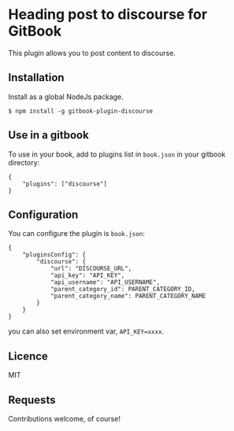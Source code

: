 # Heading post to discourse for GitBook

This plugin allows you to post content to discourse.

## Installation

Install as a global NodeJs package.

```
$ npm install -g gitbook-plugin-discourse
```

## Use in a gitbook

To use in your book, add to plugins list in `book.json` in your gitbook directory:

```
{
    "plugins": ["discourse"]
}
```

## Configuration

You can configure the plugin is `book.json`:

```
{
    "pluginsConfig": {
        "discourse": {
            "url": "DISCOURSE_URL",
            "api_key": "API_KEY",
            "api_username": "API_USERNAME",
            "parent_category_id": PARENT_CATEGORY_ID,
            "parent_category_name": PARENT_CATEGORY_NAME
        }
    }
}
```

you can also set environment var, `API_KEY=xxxx`.

## Licence

MIT

## Requests

Contributions welcome, of course!